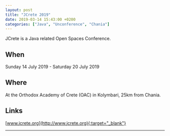 ```yaml
---
layout: post
title: "JCrete 2019"
date: 2019-03-14 15:43:00 +0200
categories: ["Java", "Unconference", "Chania"]
---
```


JCrete is a Java related Open Spaces Conference. 

## When 
Sunday 14 July 2019 - Saturday 20 July 2019 

## Where
At the Orthodox Academy of Crete (OAC) in Kolymbari, 25km from Chania. 

## Links
[www.jcrete.org](http://www.jcrete.org){:target="_blank"}

---

